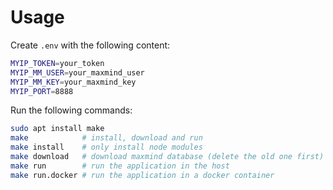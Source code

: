 # Usage

Create `.env` with the following content:
```bash	
MYIP_TOKEN=your_token
MYIP_MM_USER=your_maxmind_user
MYIP_MM_KEY=your_maxmind_key
MYIP_PORT=8888
```

Run the following commands:
```bash
sudo apt install make
make            # install, download and run
make install    # only install node modules
make download   # download maxmind database (delete the old one first)
make run        # run the application in the host
make run.docker # run the application in a docker container
```
